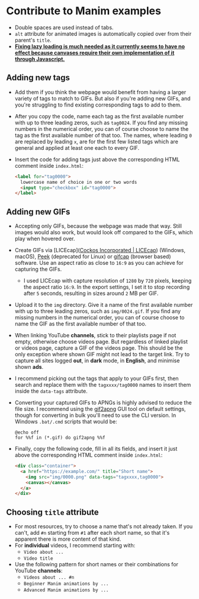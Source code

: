 # Contribute to Manim examples

* Double spaces are used instead of tabs.
* `alt` attribute for animated images is automatically copied over from their parent's `title`.
* **<u>Fixing lazy loading is much needed as it currently seems to have no effect because canvases require their own implementation of it through Javascript.</u>**

## Adding new tags

* Add them if you think the webpage would benefit from having a larger variety of tags to match to GIFs. But also if you're adding new GIFs, and you're struggling to find existing corresponding tags to add to them.

* After you copy the code, name each tag as the first available number with up to three leading zeros, such as `tag0024`. If you find any missing numbers in the numerical order, you can of course choose to name the tag as the first available number of that too. The names, where leading `0` are replaced by leading `x`, are for the first few listed tags which are general and applied at least one each to every GIF.

* Insert the code for adding tags just above the corresponding HTML comment inside `index.html`:
  
  ```html
  <label for="tag0000">
    lowercase name of choice in one or two words
    <input type="checkbox" id="tag0000">
  </label>
  ```

## Adding new GIFs

* Accepting only GIFs, because the webpage was made that way. Still images would also work, but would look off compared to the GIFs, which play when hovered over.

* Create GIFs via [LICEcap]([Cockos Incorporated | LICEcap](https://www.cockos.com/licecap/)) (Windows, macOS), [Peek](https://github.com/phw/peek#peek---an-animated-gif-recorder) (deprecated for Linux) or [gifcap](https://gifcap.dev/) (browser based) software. Use an aspect ratio as close to `16:9` as you can achieve for capturing the GIFs.
  
  * I used LICEcap with capture resolution of `1280` by `720` pixels, keeping the  aspect ratio `16:9`. In the export settings, I set it to stop recording after `5` seconds, resulting in sizes around `2` MB per GIF.

* Upload it to the `img` directory. Give it a name of the first available number with up to three leading zeros, such as `img/0024.gif`. If you find any missing numbers in the numerical order, you can of course choose to name the GIF as the first available number of that too.

* When linking YouTube **channels**, stick to their playlists page if not empty, otherwise choose videos page. But regardless of linked playlist or videos page, capture a GIF of the videos page. This should be the only exception where shown GIF might not lead to the target link. Try to capture all sites logged **out**, in **dark** mode, in **English**, and minimise shown **ads**.

* I recommend picking out the tags that apply to your GIFs first, then search and replace them with the `tagxxxx/tag0000` names to insert them inside the `data-tags` attribute.

* Converting your captured GIFs to APNGs is highly advised to reduce the file size. I recommend using the [gif2apng](https://gif2apng.sourceforge.net/) GUI tool on default settings, though for converting in bulk you'll need to use the CLI version. In Windows `.bat/.cmd` scripts that would be:
  
  ```batch
  @echo off
  for %%f in (*.gif) do gif2apng %%f
  ```

* Finally, copy the following code, fill in all its fields, and insert it just above the corresponding HTML comment inside `index.html`:
  
  ```html
  <div class="container">
    <a href="https://example.com/" title="Short name">
      <img src="img/0000.png" data-tags="tagxxxx,tag0000">
      <canvas></canvas>
    </a>
  </div>
  ```

## Choosing `title` attribute

* For most resources, try to choose a name that's not already taken. If you can't, add `#n` starting from `#1` after each short name, so that it's apparent there is more content of that kind.
* For **individual** videos, I recommend starting with:
  * `Video about ...`
  * `Video title`
* Use the following pattern for short names or their combinations for YouTube **channels**:
  * `Videos about ... #n`
  * `Beginner Manim animations by ...`
  * `Advanced Manim animations by ...`
